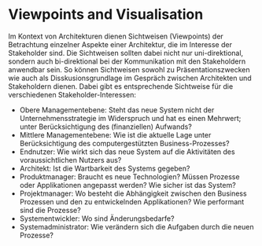 # Viewpoints and Visualisation

Im Kontext von Architekturen dienen Sichtweisen (Viewpoints) der Betrachtung einzelner Aspekte einer Architektur, die im Interesse der Stakeholder sind. Die Sichtweisen sollten dabei nicht nur uni-direktional, sondern auch bi-direktional bei der Kommunikation mit den Stakeholdern anwendbar sein. So können Sichtweisen sowohl zu Präsentationszwecken wie auch als Disskusionsgrundlage im Gespräch zwischen Architekten und Stakeholdern dienen. Dabei gibt es entsprechende Sichtweise für die verschiedenen Stakeholder-Interessen:

* Obere Managementebene: Steht das neue System nicht der Unternehmensstrategie im Widerspruch und hat es einen Mehrwert; unter Berücksichtigung des (finanziellen) Aufwands?
* Mittlere Managementebene: Wie ist die aktuelle Lage unter Berücksichtigung des computergestützten Business-Prozesses?
* Endnutzer: Wie wirkt sich das neue System auf die Aktivitäten des voraussichtlichen Nutzers aus? 
* Architekt: Ist die Wartbarkeit des Systems gegeben?
* Produktmanager: Braucht es neue Technologien? Müssen Prozesse oder Applikationen angepasst werden? Wie sicher ist das System?
* Projektmanager: Wo besteht die Abhängigkeit zwischen den Business Prozessen und den zu entwickelnden Applikationen? Wie performant sind die Prozesse?
* Systementwickler: Wo sind Änderungsbedarfe?
* Systemadministrator: Wie verändern sich die Aufgaben durch die neuen Prozesse?